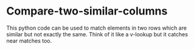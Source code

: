 # Compare-two-similar-columns
This python code can be used to match elements in two rows which are similar but not exactly the same. Think of it like a v-lookup but it catches near matches too. 
